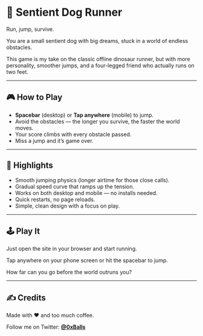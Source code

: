 # 🐶 Sentient Dog Runner  

Run, jump, survive.  

You are a small sentient dog with big dreams, stuck in a world of endless obstacles.  

This game is my take on the classic offline dinosaur runner, but with more personality, smoother jumps, and a four-legged friend who actually runs on two feet.  

---

## 🎮 How to Play  
- **Spacebar** (desktop) or **Tap anywhere** (mobile) to jump.  
- Avoid the obstacles — the longer you survive, the faster the world moves.  
- Your score climbs with every obstacle passed.  
- Miss a jump and it’s game over.  

---

## 🌟 Highlights  
- Smooth jumping physics (longer airtime for those close calls).  
- Gradual speed curve that ramps up the tension.  
- Works on both desktop and mobile — no installs needed.  
- Quick restarts, no page reloads.  
- Simple, clean design with a focus on play.  

---

## 🕹️ Play It  
Just open the site in your browser and start running.  

Tap anywhere on your phone screen or hit the spacebar to jump.  

How far can you go before the world outruns you?  

---

## ✍️ Credits  
Made with ❤️ and too much coffee.  

Follow me on Twitter: [**@0xBalls**](https://twitter.com/0xBalls)  
